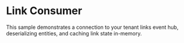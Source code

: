 # Link Consumer

This sample demonstrates a connection to your tenant links event hub, deserializing entities, and caching link state in-memory.
